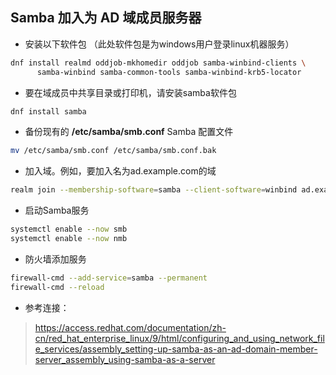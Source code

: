 Samba 加入为 AD 域成员服务器
--

- 安装以下软件包 （此处软件包是为windows用户登录linux机器服务）
```bash
dnf install realmd oddjob-mkhomedir oddjob samba-winbind-clients \
      samba-winbind samba-common-tools samba-winbind-krb5-locator
```
- 要在域成员中共享目录或打印机，请安装samba软件包
```bash
dnf install samba
```
- 备份现有的 **/etc/samba/smb.conf** Samba 配置文件
```bash
mv /etc/samba/smb.conf /etc/samba/smb.conf.bak
```
- 加入域。例如，要加入名为ad.example.com的域
```bash
realm join --membership-software=samba --client-software=winbind ad.example.com
```
- 启动Samba服务
```bash
systemctl enable --now smb
systemctl enable --now nmb
```
- 防火墙添加服务
```bash
firewall-cmd --add-service=samba --permanent
firewall-cmd --reload
```
- 参考连接：
> https://access.redhat.com/documentation/zh-cn/red_hat_enterprise_linux/9/html/configuring_and_using_network_file_services/assembly_setting-up-samba-as-an-ad-domain-member-server_assembly_using-samba-as-a-server
